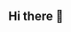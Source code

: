 ## Hi there 👋

<!--
**pdiaz-commits/pdiaz-commits** is a ✨ _special_ ✨ repository because its `README.md` (this file) appears on your GitHub profile.

If you are here, it might be because you stumbled upon a link to my profile somewhere. Let me introduce myself briefly.
Who am I?

My name is Pablo Díaz. I’m passionate about solving complex problems, exploring new technologies, and creating meaningful solutions. I have over 15 years of experience as a developer, working in various fields, including:

    Python: Focused on building applications with FastAPI, Streamlit, and data analysis tools. Currently exploring integrations with AI to create smarter systems.
    Linux Systems: Experienced in configuring and maintaining Linux environments for development, deployment, and security purposes.
    CMS Platforms: Skilled in transforming and refactoring systems like Moodle and WordPress to improve security, performance, and user experience.
    Data Science & AI: Enthusiastic about applying data-driven approaches to solve real-world challenges.

This is just a glimpse of my expertise. Feel free to explore my repositories, and I hope you find something inspiring here.
Let’s connect!

If you’re interested in collaborating or have any questions, drop me a message:
📧 pj040dr@gmail.com
-->
